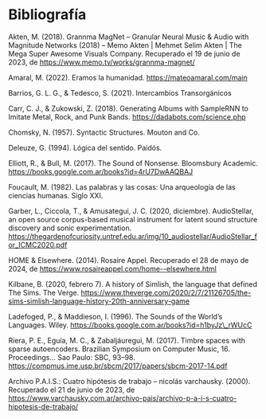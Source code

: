 # Bibliografía

Akten, M. (2018). Grannma MagNet – Granular Neural Music & Audio with Magnitude Networks (2018) – Memo Akten | Mehmet Selim Akten | The Mega Super Awesome Visuals Company. Recuperado el 19 de junio de 2023, de <https://www.memo.tv/works/grannma-magnet/>

Amaral, M. (2022). Eramos la humanidad. <https://mateoamaral.com/main>

Barrios, G. L. G., & Tedesco, S. (2021). Intercambios Transorgánicos

Carr, C. J., & Zukowski, Z. (2018). Generating Albums with SampleRNN to Imitate Metal, Rock, and Punk Bands. <https://dadabots.com/science.php>

Chomsky, N. (1957). Syntactic Structures. Mouton and Co.

Deleuze, G. (1994). Lógica del sentido. Paidós.

Elliott, R., & Bull, M. (2017). The Sound of Nonsense. Bloomsbury Academic. <https://books.google.com.ar/books?id=4rU7DwAAQBAJ>

Foucault, M. (1982). Las palabras y las cosas: Una arqueología de las ciencias humanas. Siglo XXI.

Garber, L., Ciccola, T., & Amusategui, J. C. (2020, diciembre). AudioStellar, an open source corpus-based musical instrument for latent sound structure discovery and sonic experimentation. <https://thegardenofcuriosity.untref.edu.ar/img/10_audiostellar/AudioStellar_for_ICMC2020.pdf>

HOME & Elsewhere. (2014). Rosaire Appel. Recuperado el 28 de mayo de 2024, de <https://www.rosaireappel.com/home--elsewhere.html>

Kilbane, B. (2020, febrero 7). A history of Simlish, the language that defined The Sims. The Verge. <https://www.theverge.com/2020/2/7/21126705/the-sims-simlish-language-history-20th-anniversary-game>

Ladefoged, P., & Maddieson, I. (1996). The Sounds of the World’s Languages. Wiley. <https://books.google.com.ar/books?id=h1byJz\_rWUcC>

Riera, P. E., Eguía, M. C., & Zabaljáuregui, M. (2017). Timbre spaces with sparse autoencoders. Brazilian Symposium on Computer Music, 16. Proceedings... Sao Paulo: SBC, 93–98. <https://compmus.ime.usp.br/sbcm/2017/papers/sbcm-2017-14.pdf>

Archivo P.A.I.S.: Cuatro hipótesis de trabajo – nicolás varchausky. (2000). Recuperado el 21 de junio de 2023, de <https://www.varchausky.com.ar/archivo-pais/archivo-p-a-i-s-cuatro-hipotesis-de-trabajo/>
